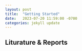 ```yaml
---
layout: post
title:  "Getting Started"
date:   2023-07-20 11:59:00 -0700
categories: jekyll update
---
```

## Liturature & Reports
